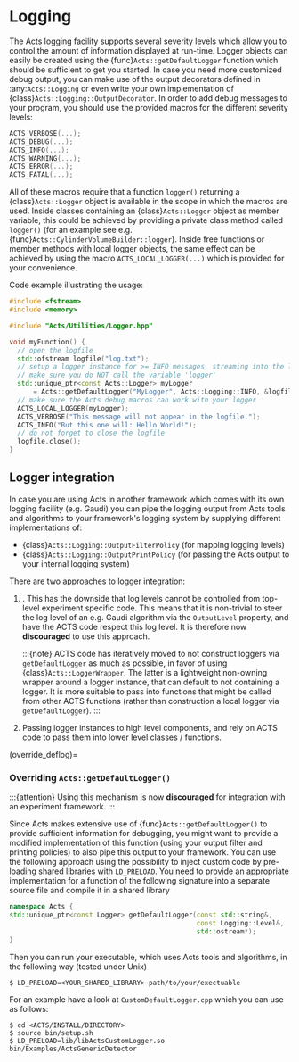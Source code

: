 # Logging

The Acts logging facility supports several severity levels which allow you to
control the amount of information displayed at run-time. Logger objects can
easily be created using the {func}`Acts::getDefaultLogger` function which
should be sufficient to get you started. In case you need more customized debug
output, you can make use of the output decorators defined in
:any:`Acts::Logging` or even write your own implementation of
{class}`Acts::Logging::OutputDecorator`. In order to add debug messages to your
program, you should use the provided macros for the different severity levels:

```cpp
ACTS_VERBOSE(...);
ACTS_DEBUG(...);
ACTS_INFO(...);
ACTS_WARNING(...);
ACTS_ERROR(...);
ACTS_FATAL(...);
```

All of these macros require that a function `logger()` returning a
{class}`Acts::Logger` object is available in the scope in which the macros are
used. Inside classes containing an {class}`Acts::Logger` object as member
variable, this could be achieved by providing a private class method called
`logger()` (for an example see e.g.
{func}`Acts::CylinderVolumeBuilder::logger`). Inside free functions or member
methods with local logger objects, the same effect can be achieved by using the
macro `ACTS_LOCAL_LOGGER(...)` which is provided for your convenience.

Code example illustrating the usage:


```cpp
#include <fstream>
#include <memory>

#include "Acts/Utilities/Logger.hpp"

void myFunction() {
  // open the logfile
  std::ofstream logfile("log.txt");
  // setup a logger instance for >= INFO messages, streaming into the log file
  // make sure you do NOT call the variable 'logger'
  std::unique_ptr<const Acts::Logger> myLogger
      = Acts::getDefaultLogger("MyLogger", Acts::Logging::INFO, &logfile);
  // make sure the Acts debug macros can work with your logger
  ACTS_LOCAL_LOGGER(myLogger);
  ACTS_VERBOSE("This message will not appear in the logfile.");
  ACTS_INFO("But this one will: Hello World!");
  // do not forget to close the logfile
  logfile.close();
}
```

## Logger integration

In case you are using Acts in another framework which comes with its own
logging facility (e.g. Gaudi) you can pipe the logging output from Acts
tools and algorithms to your framework's logging system by supplying different
implementations of:

- {class}`Acts::Logging::OutputFilterPolicy` (for mapping logging levels)
- {class}`Acts::Logging::OutputPrintPolicy` (for passing the Acts output
  to your internal logging system)

There are two approaches to logger integration:

1. [](override_deflog).
   This has the downside that log levels cannot be controlled from top-level
   experiment specific code. This means that it is non-trivial to steer the log
   level of an e.g. Gaudi algorithm via the `OutputLevel` property, and have
   the ACTS code respect this log level. It is therefore now **discouraged** to
   use this approach.

    :::{note}
    ACTS code has iteratively moved to not construct loggers via `getDefaultLogger`
    as much as possible, in favor of using {class}`Acts::LoggerWrapper`. The latter
    is a lightweight non-owning wrapper around a logger instance, that can default
    to not containing a logger. It is more suitable to pass into functions that
    might be called from other ACTS functions (rather than construction a local
    logger via `getDefaultLogger`). 
    :::

2. Passing logger instances to high level components, and rely on ACTS code to
   pass them into lower level classes / functions.


(override_deflog)=
### Overriding `Acts::getDefaultLogger()`

:::{attention}
Using this mechanism is now **discouraged** for integration with an experiment
framework.
:::

Since Acts makes extensive use of {func}`Acts::getDefaultLogger()` to provide
sufficient information for debugging, you might want to provide a modified
implementation of this function (using your output filter and printing
policies) to also pipe this output to your framework. You can use the following
approach using the possibility to inject custom code by pre-loading shared
libraries with `LD_PRELOAD`. You need to provide an appropriate implementation
for a function of the following signature into a separate source file and
compile it in a shared library


```cpp
namespace Acts {
std::unique_ptr<const Logger> getDefaultLogger(const std::string&,
                                               const Logging::Level&,
                                               std::ostream*);
}
```

Then you can run your executable, which uses Acts tools and algorithms, in
the following way (tested under Unix)

```console
$ LD_PRELOAD=<YOUR_SHARED_LIBRARY> path/to/your/exectuable
```

For an example have a look at `CustomDefaultLogger.cpp` which you can use as
follows:

```console
$ cd <ACTS/INSTALL/DIRECTORY>
$ source bin/setup.sh
$ LD_PRELOAD=lib/libActsCustomLogger.so bin/Examples/ActsGenericDetector
```

